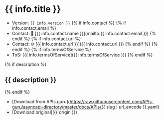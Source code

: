 # {{ info.title }}

* Version: `{{ info.version }}`
{% if info.contact %}
{% if info.contact.email %}
* Contact: 📧 [{{ info.contact.name }}](mailto:{{ info.contact.email }})
{% endif %}
{% if info.contact.url %}
* Contact: 🌐 [{{ info.contact.url }}]({{ info.contact.url }})
{% endif %}
{% endif %}
{% if info.termsOfService %}
* ToS: [{{ info.termsOfService]({{ info.termsOfService }})
{% endif %}

{% if description %}
## {{ description }}
{% endif %}

* [Download from APIs.guru](https://raw.githubusercontent.com/APIs-guru/asyncapi-directory/master/docs/APIs/{{ slug | url_encode }}.yaml)
* [Download original]({{ origin }})

<script type="application/ld+json">
{
  "@context": "http://schema.org/",
  "@type": "WebAPI",
{% if description %}  "description": "{{ description }}",{% endif %}
{% if externalDocs %}  "documentation": "{{ externalDocs.url }}",{% endif %}
{% if info.termsOfService %}  "termsOfService": "{{ info.termsOfService }}",{% endif %}
  "name": "{{ info.title }}"
}
</script>
